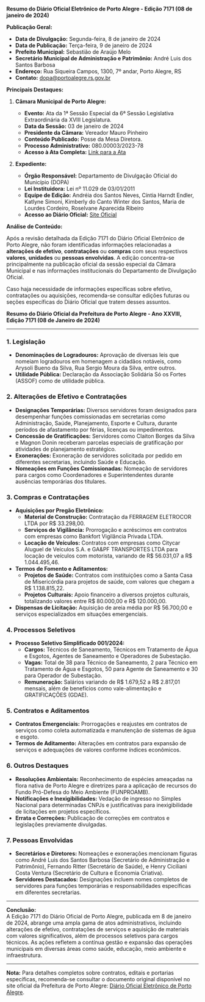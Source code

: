 **Resumo do Diário Oficial Eletrônico de Porto Alegre - Edição 7171 (08 de janeiro de 2024)**

**Publicação Geral:**
- **Data de Divulgação:** Segunda-feira, 8 de janeiro de 2024
- **Data de Publicação:** Terça-feira, 9 de janeiro de 2024
- **Prefeito Municipal:** Sebastião de Araújo Melo
- **Secretário Municipal de Administração e Patrimônio:** André Luis dos Santos Barbosa
- **Endereço:** Rua Siqueira Campos, 1300, 7º andar, Porto Alegre, RS
- **Contato:** dopa@portoalegre.rs.gov.br

**Principais Destaques:**

1. **Câmara Municipal de Porto Alegre:**
   - **Evento:** Ata da 1ª Sessão Especial da 6ª Sessão Legislativa Extraordinária da XVIII Legislatura.
   - **Data da Sessão:** 03 de janeiro de 2024
   - **Presidente da Câmara:** Vereador Mauro Pinheiro
   - **Conteúdo Publicado:** Posse da Mesa Diretora.
   - **Processo Administrativo:** 080.00003/2023-78
   - **Acesso à Ata Completa:** [Link para a Ata](http://dopaonlineupload.procempa.com.br/dopaonlineupload/5038_cl_460349_1.pdf)

2. **Expediente:**
   - **Órgão Responsável:** Departamento de Divulgação Oficial do Município (DOPA)
   - **Lei Instituidora:** Lei nº 11.029 de 03/01/2011
   - **Equipe de Edição:** Andréia dos Santos Neves, Cíntia Harndt Endler, Katlyne Simoni, Kimberly do Canto Winter dos Santos, Maria de Lourdes Cordeiro, Roselvane Aparecida Ribeiro
   - **Acesso ao Diário Oficial:** [Site Oficial](http://www.portoalegre.rs.gov.br/dopa)

**Análise de Conteúdo:**

Após a revisão detalhada da Edição 7171 do Diário Oficial Eletrônico de Porto Alegre, não foram identificadas informações relacionadas a **alterações de efetivo**, **contratações** ou **compras** com seus respectivos **valores**, **unidades** ou **pessoas envolvidas**. A edição concentra-se principalmente na publicação oficial da sessão especial da Câmara Municipal e nas informações institucionais do Departamento de Divulgação Oficial.

Caso haja necessidade de informações específicas sobre efetivo, contratações ou aquisições, recomenda-se consultar edições futuras ou seções específicas do Diário Oficial que tratem desses assuntos.

**Resumo do Diário Oficial da Prefeitura de Porto Alegre - Ano XXVIII, Edição 7171 (08 de Janeiro de 2024)**

---

### 1. **Legislação**
- **Denominações de Logradouros:** Aprovação de diversas leis que nomeiam logradouros em homenagem a cidadãos notáveis, como Arysoli Bueno da Silva, Rua Sergio Moura da Silva, entre outros.
- **Utilidade Pública:** Declaração da Associação Solidária Só os Fortes (ASSOF) como de utilidade pública.

### 2. **Alterações de Efetivo e Contratações**
- **Designações Temporárias:** Diversos servidores foram designados para desempenhar funções comissionadas em secretarias como Administração, Saúde, Planejamento, Esporte e Cultura, durante períodos de afastamento por férias, licenças ou impedimentos.
- **Concessão de Gratificações:** Servidores como Claiton Borges da Silva e Magnon Donin receberam parcelas especiais de gratificação por atividades de planejamento estratégico.
- **Exonerações:** Exoneração de servidores solicitada por pedido em diferentes secretarias, incluindo Saúde e Educação.
- **Nomeações em Funções Comissionadas:** Nomeação de servidores para cargos como Coordenadores e Superintendentes durante ausências temporárias dos titulares.

### 3. **Compras e Contratações**
- **Aquisições por Pregão Eletrônico:**
  - **Material de Construção:** Contratação da FERRAGEM ELETROCOR LTDA por R$ 33.298,00.
  - **Serviços de Vigilância:** Prorrogação e acréscimos em contratos com empresas como Bankfort Vigilância Privada LTDA.
  - **Locação de Veículos:** Contratos com empresas como Citycar Aluguel de Veículos S.A. e GA&PF TRANSPORTES LTDA para locação de veículos com motorista, variando de R$ 56.031,07 a R$ 1.044.495,46.
- **Termos de Fomento e Aditamentos:**
  - **Projetos de Saúde:** Contratos com instituições como a Santa Casa de Misericórdia para projetos de saúde, com valores que chegam a R$ 1.138.815,22.
  - **Projetos Culturais:** Apoio financeiro a diversos projetos culturais, totalizando valores entre R$ 80.000,00 e R$ 120.000,00.
- **Dispensas de Licitação:** Aquisição de areia média por R$ 56.700,00 e serviços especializados em situações emergenciais.

### 4. **Processos Seletivos**
- **Processo Seletivo Simplificado 001/2024:**
  - **Cargos:** Técnicos de Saneamento, Técnicos em Tratamento de Água e Esgotos, Agentes de Saneamento e Operadores de Subestação.
  - **Vagas:** Total de 38 para Técnico de Saneamento, 2 para Técnico em Tratamento de Água e Esgotos, 50 para Agente de Saneamento e 30 para Operador de Subestação.
  - **Remuneração:** Salários variando de R$ 1.679,52 a R$ 2.817,01 mensais, além de benefícios como vale-alimentação e GRATIFICAÇÕES (GDAE).

### 5. **Contratos e Aditamentos**
- **Contratos Emergenciais:** Prorrogações e reajustes em contratos de serviços como coleta automatizada e manutenção de sistemas de água e esgoto.
- **Termos de Aditamento:** Alterações em contratos para expansão de serviços e adequações de valores conforme índices econômicos.

### 6. **Outros Destaques**
- **Resoluções Ambientais:** Reconhecimento de espécies ameaçadas na flora nativa de Porto Alegre e diretrizes para a aplicação de recursos do Fundo Pró-Defesa do Meio Ambiente (FUNPROAMB).
- **Notificações e Inexigibilidades:** Vedação de ingresso no Simples Nacional para determinadas CNPJs e justificativas para inexigibilidade de licitações em projetos específicos.
- **Errata e Correções:** Publicação de correções em contratos e legislações previamente divulgadas.

### 7. **Pessoas Envolvidas**
- **Secretários e Diretores:** Nomeações e exonerações mencionam figuras como André Luis dos Santos Barbosa (Secretário de Administração e Patrimônio), Fernando Ritter (Secretário de Saúde), e Henry Ciciliani Costa Ventura (Secretário de Cultura e Economia Criativa).
- **Servidores Destacados:** Designações incluem nomes completos de servidores para funções temporárias e responsabilidades específicas em diferentes secretarias.

---

**Conclusão:**  
A Edição 7171 do Diário Oficial de Porto Alegre, publicada em 8 de janeiro de 2024, abrange uma ampla gama de atos administrativos, incluindo alterações de efetivo, contratações de serviços e aquisição de materiais com valores significativos, além de processos seletivos para cargos técnicos. As ações refletem a contínua gestão e expansão das operações municipais em diversas áreas como saúde, educação, meio ambiente e infraestrutura.

---

**Nota:** Para detalhes completos sobre contratos, editais e portarias específicas, recomenda-se consultar o documento original disponível no site oficial da Prefeitura de Porto Alegre: [Diário Oficial Eletrônico de Porto Alegre](https://www.portoalegre.rs.gov.br/dopa/).